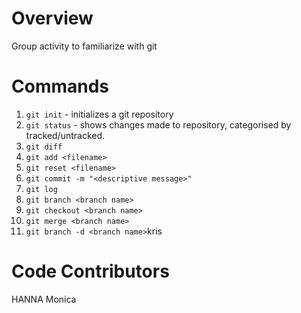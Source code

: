 # Overview

Group activity to familiarize with git

# Commands

1. `git init` - initializes a git repository
2. `git status` - shows changes made to repository, categorised by tracked/untracked.
3. `git diff`
4. `git add <filename>`
5. `git reset <filename>`
6. `git commit -m "<descriptive message>"`
7. `git log`
8. `git branch <branch name>`
9. `git checkout <branch name>`
10. `git merge <branch name>`
11. `git branch -d <branch name>`kris

# Code Contributors

HANNA
Monica
